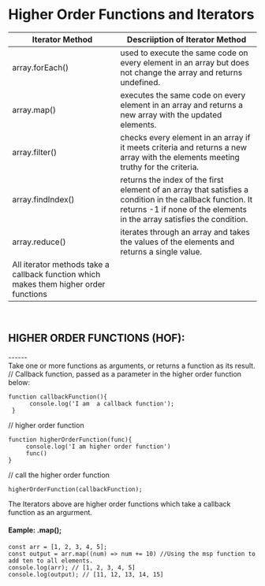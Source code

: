 # Higher Order Functions and Iterators <br>

| Iterator Method | Descriiption of Iterator Method|
|---|---|
| array.forEach() | used to execute the same code on every element in an array but does not change the array and returns undefined. |
| array.map() | executes the same code on every element in an array and returns a new array with the updated elements. |
| array.filter() | checks every element in an array if it meets criteria and returns a new array with the elements meeting truthy for the criteria. |
| array.findIndex() | returns the index of the first element of an array that satisfies a condition in the callback function. It returns -1 if none of the elements in the array satisfies the condition. |
| array.reduce() | iterates through an array and takes the values of the elements and returns a single value. |
| All iterator methods take a callback function which makes them higher order functions  |
<br>

## HIGHER ORDER FUNCTIONS (HOF): <br>

------<br>
Take one or more functions as arguments, or returns a function as its result.<br>
// Callback function, passed as a parameter in the higher order function below:<br>

    function callbackFunction(){
          console.log('I am  a callback function');
     }
// higher order function<br>

    function higherOrderFunction(func){
         console.log('I am higher order function')
         func()
    }
// call the higher order function<br>

    higherOrderFunction(callbackFunction);

The Iterators above are higher order functions which take a callback function as an argurment.<br> 
#### Eample: .map(); <br>

    const arr = [1, 2, 3, 4, 5];
    const output = arr.map((num) => num += 10) //Using the msp function to add ten to all elements.
    console.log(arr); // [1, 2, 3, 4, 5]
    console.log(output); // [11, 12, 13, 14, 15]


